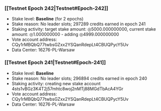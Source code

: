 ### [[Testnet Epoch 242|Testnet#Epoch-242]]
* Stake level: **Baseline** (for 2 epochs)
* Stake reason: No leader slots; 297289 credits earned in epoch 241
* Staking activity: target stake amount: ◎5000.000000000, current stake amount: ◎1.000000000 - adding ◎4999.000000000
* Vote account address: CQy1rMBQbQ77twbsGZxx2YSQanRdepLt4CBUQPycY5Uv
* Data Center: 16276-PL-Warsaw
### [[Testnet Epoch 241|Testnet#Epoch-241]]
* Stake level: **Baseline**
* Stake reason: No leader slots; 296894 credits earned in epoch 240
* Staking activity: creating new stake account 4sts1vBGz3K4T2j57mhtc8woj2nMTj88MGdTbAcA4YGr
* Vote account address: CQy1rMBQbQ77twbsGZxx2YSQanRdepLt4CBUQPycY5Uv
* Data Center: 16276-PL-Warsaw